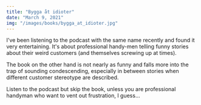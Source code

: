 ```yaml
---
title: "Bygga åt idioter"
date: "March 9, 2021"
img: "/images/books/bygga_at_idioter.jpg"
---
```


I've been listening to the podcast with the same name recently and found it very entertaining. It's about professional handy-men telling funny stories about their weird customers (and themselves screwing up at times).

The book on the other hand is not nearly as funny and falls more into the trap of sounding condescending, especially in between stories when different customer stereotype are described.

Listen to the podcast but skip the book, unless you are professional handyman who want to vent out frustration, I guess...